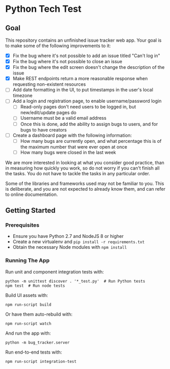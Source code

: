 Python Tech Test
================

Goal
----

This repository contains an unfinished issue tracker web app. Your goal is to
make some of the following improvements to it:

- [x] Fix the bug where it's not possible to add an issue titled "Can't log in"
- [x] Fix the bug where it's not possible to close an issue
- [x] Fix the bug where the edit screen doesn't change the description of the issue
- [x] Make REST endpoints return a more reasonable response when requesting non-existent resources
- [ ] Add date formatting in the UI, to put timestamps in the user's local timezone
- [ ] Add a login and registration page, to enable username/password login
  - [ ] Read-only pages don't need users to be logged in, but new/edit/update pages do
  - [ ] Username must be a valid email address
  - [ ] Once this is done, add the ability to assign bugs to users, and for bugs to have creators
- [ ] Create a dashboard page with the following information:
  - [ ] How many bugs are currently open, and what percentage this is of the maximum number that were ever open at once
  - [ ] How many bugs were closed in the last week

We are more interested in looking at what you consider good practice, than in
measuring how quickly you work, so do not worry if you can't finish all the tasks.
You do not have to tackle the tasks in any particular order.

Some of the libraries and frameworks used may not be familiar to you. This is
deliberate, and you are not expected to already know them, and can refer to
online documentation.

Getting Started
---------------

### Prerequisites

- Ensure you have Python 2.7 and NodeJS 8 or higher
- Create a new virtualenv and `pip install -r requirements.txt`
- Obtain the necessary Node modules with `npm install`

### Running The App

Run unit and component integration tests with:
```
python -m unittest discover . '*_test.py'  # Run Python tests
npm test  # Run node tests
```

Build UI assets with:
```
npm run-script build
```

Or have them auto-rebuild with:
```
npm run-script watch
```

And run the app with:
```
python -m bug_tracker.server
```

Run end-to-end tests with:
```
npm run-script integration-test
```

